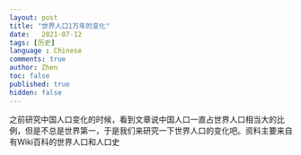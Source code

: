 ```yaml
---
layout: post
title: "世界人口1万年的变化"
date:   2021-07-12
tags: [历史]
language : Chinese
comments: true
author: Zhen
toc: false
published: true
hidden: false
---
```

之前研究中国人口变化的时候，看到文章说中国人口一直占世界人口相当大的比例，但是不总是世界第一，于是我们来研究一下世界人口的变化吧。资料主要来自有Wiki百科的世界人口和人口史


<!--stackedit_data:
eyJoaXN0b3J5IjpbLTc2NzcxMzg4NywtNTY1MjUzNjc1XX0=
-->
